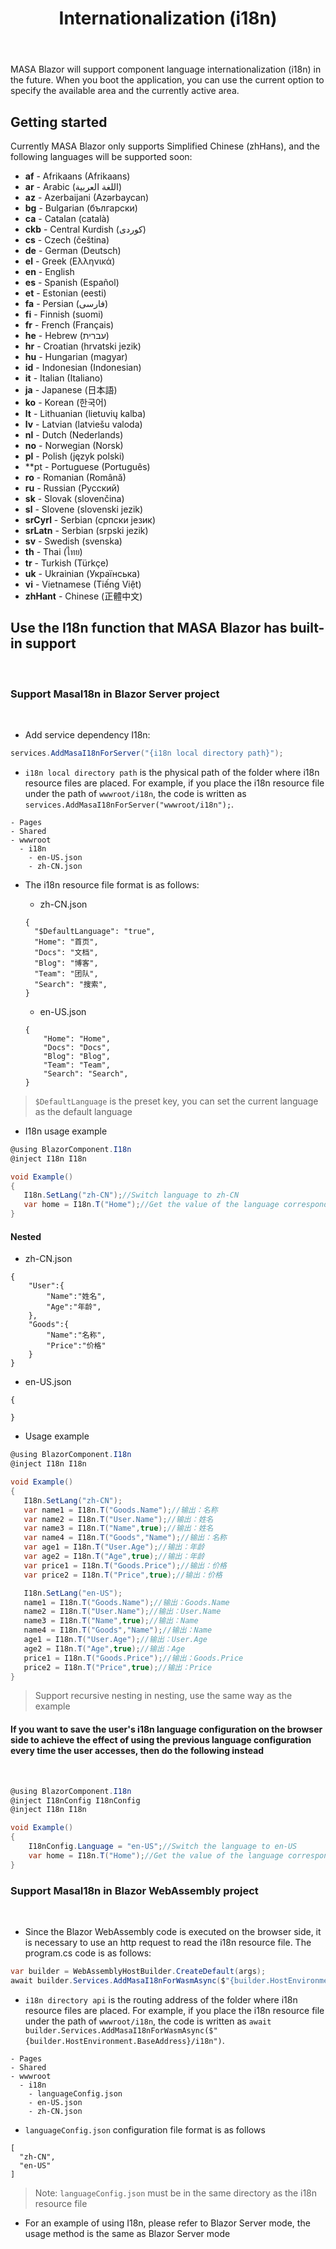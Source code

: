 ﻿---
order: 5
title: Internationalization (i18n)
---

MASA Blazor will support component language internationalization (i18n) in the future. When you boot the application, you can use the current option to specify the available area and the currently active area.

## Getting started

Currently MASA Blazor only supports Simplified Chinese (zhHans), and the following languages will be supported soon:

* **af** - Afrikaans (Afrikaans)
* **ar** - Arabic (اللغة العربية)
* **az** - Azerbaijani (Azərbaycan)
* **bg** - Bulgarian (български)
* **ca** - Catalan (català)
* **ckb** - Central Kurdish (کوردی)
* **cs** - Czech (čeština)
* **de** - German (Deutsch)
* **el** - Greek (Ελληνικά)
* **en** - English
* **es** - Spanish (Español)
* **et** - Estonian (eesti)
* **fa** - Persian (فارسی)
* **fi** - Finnish (suomi)
* **fr** - French (Français)
* **he** - Hebrew (עברית)
* **hr** - Croatian (hrvatski jezik)
* **hu** - Hungarian (magyar)
* **id** - Indonesian (Indonesian)
* **it** - Italian (Italiano)
* **ja** - Japanese (日本語)
* **ko** - Korean (한국어)
* **lt** - Lithuanian (lietuvių kalba)
* **lv** - Latvian (latviešu valoda)
* **nl** - Dutch (Nederlands)
* **no** - Norwegian (Norsk)
* **pl** - Polish (język polski)
* **pt - Portuguese (Português)
* **ro** - Romanian (Română) 
* **ru** - Russian (Русский)
* **sk** - Slovak (slovenčina)
* **sl** - Slovene (slovenski jezik)
* **srCyrl** - Serbian (српски језик)
* **srLatn** - Serbian (srpski jezik)
* **sv** - Swedish (svenska)
* **th** - Thai (ไทย)
* **tr** - Turkish (Türkçe)
* **uk** - Ukrainian (Українська)
* **vi** - Vietnamese (Tiếng Việt)
* **zhHant** - Chinese (正體中文)

## Use the I18n function that MASA Blazor has built-in support

<br/>

### Support MasaI18n in Blazor Server project

<br/>

- Add service dependency I18n:

```c#
services.AddMasaI18nForServer("{i18n local directory path}");
```

- `i18n local directory path` is the physical path of the folder where i18n resource files are placed. For example, if you place the i18n resource file under the path of `wwwroot/i18n`, the code is written as `services.AddMasaI18nForServer("wwwroot/i18n");`.

```
- Pages 
- Shared 
- wwwroot
  - i18n
    - en-US.json
    - zh-CN.json
```

- The i18n resource file format is as follows:

    - zh-CN.json

    ```
    {
      "$DefaultLanguage": "true",
      "Home": "首页",
      "Docs": "文档",
      "Blog": "博客",
      "Team": "团队",
      "Search": "搜索",
    }
    ```

    - en-US.json

    ```
    {
        "Home": "Home",
        "Docs": "Docs",
        "Blog": "Blog",
        "Team": "Team",
        "Search": "Search",
    }
    ```
> `$DefaultLanguage` is the preset key, you can set the current language as the default language

- I18n usage example

 ```c#
 @using BlazorComponent.I18n
 @inject I18n I18n

void Example()
{
    I18n.SetLang("zh-CN");//Switch language to zh-CN
    var home = I18n.T("Home");//Get the value of the language corresponding to the key value Home, this method call will return "Home";
}
```

#### Nested

- zh-CN.json

```
{
    "User":{
        "Name":"姓名",
        "Age":"年龄",
    },
    "Goods":{
        "Name":"名称",
        "Price":"价格"
    }
}
```

- en-US.json

```
{

}
```

- Usage example

 ```c#
 @using BlazorComponent.I18n
 @inject I18n I18n

void Example()
{
    I18n.SetLang("zh-CN");
    var name1 = I18n.T("Goods.Name");//输出：名称
    var name2 = I18n.T("User.Name");//输出：姓名
    var name3 = I18n.T("Name",true);//输出：姓名
    var name4 = I18n.T("Goods","Name");//输出：名称
    var age1 = I18n.T("User.Age");//输出：年龄
    var age2 = I18n.T("Age",true);//输出：年龄
    var price1 = I18n.T("Goods.Price");//输出：价格
    var price2 = I18n.T("Price",true);//输出：价格

    I18n.SetLang("en-US");
    name1 = I18n.T("Goods.Name");//输出：Goods.Name
    name2 = I18n.T("User.Name");//输出：User.Name
    name3 = I18n.T("Name",true);//输出：Name
    name4 = I18n.T("Goods","Name");//输出：Name
    age1 = I18n.T("User.Age");//输出：User.Age
    age2 = I18n.T("Age",true);//输出：Age
    price1 = I18n.T("Goods.Price");//输出：Goods.Price
    price2 = I18n.T("Price",true);//输出：Price
}
```

> Support recursive nesting in nesting, use the same way as the example

#### If you want to save the user's i18n language configuration on the browser side to achieve the effect of using the previous language configuration every time the user accesses, then do the following instead

<br/>

````c#
@using BlazorComponent.I18n
@inject I18nConfig I18nConfig
@inject I18n I18n

void Example()
{
    I18nConfig.Language = "en-US";//Switch the language to en-US
    var home = I18n.T("Home");//Get the value of the language corresponding to the key value Home, this method call will return "Home";
}
````

### Support MasaI18n in Blazor WebAssembly project

<br/>

- Since the Blazor WebAssembly code is executed on the browser side, it is necessary to use an http request to read the i18n resource file. The program.cs code is as follows:

```c#
var builder = WebAssemblyHostBuilder.CreateDefault(args);
await builder.Services.AddMasaI18nForWasmAsync($"{builder.HostEnvironment.BaseAddress}/{i18n directory api}");
```

- `i18n directory api` is the routing address of the folder where i18n resource files are placed. For example, if you place the i18n resource file under the path of `wwwroot/i18n`, the code is written as `await builder.Services.AddMasaI18nForWasmAsync($"{builder.HostEnvironment.BaseAddress}/i18n")`.

```
- Pages 
- Shared 
- wwwroot
  - i18n
    - languageConfig.json
    - en-US.json
    - zh-CN.json
```

- `languageConfig.json` configuration file format is as follows

```
[
  "zh-CN",
  "en-US"
]
```

> Note: `languageConfig.json` must be in the same directory as the i18n resource file

- For an example of using I18n, please refer to Blazor Server mode, the usage method is the same as Blazor Server mode